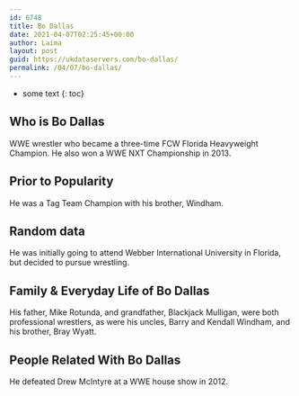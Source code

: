 ```yaml
---
id: 6748
title: Bo Dallas
date: 2021-04-07T02:25:45+00:00
author: Laima
layout: post
guid: https://ukdataservers.com/bo-dallas/
permalink: /04/07/bo-dallas/
---
```


* some text
{: toc}


## Who is Bo Dallas
                  
                  
                  
WWE wrestler who became a three-time FCW Florida Heavyweight Champion. He also won a WWE NXT Championship in 2013.
                  
              
            
              
            
                
                
                
## Prior to Popularity
                  
                  
                  
He was a Tag Team Champion with his brother, Windham.
                  
              
            
              
            
                
                
                
## Random data
                  
                  
                  
He was initially going to attend Webber International University in Florida, but decided to pursue wrestling.
                  
              
            
              
            
                
                
                
## Family & Everyday Life of Bo Dallas
                  
                  
                  
His father, Mike Rotunda, and grandfather, Blackjack Mulligan, were both professional wrestlers, as were his uncles, Barry and Kendall Windham, and his brother, Bray Wyatt.
                  
              
            
              
            
                
                
                
## People Related With Bo Dallas
                  
                  
                  
He defeated Drew McIntyre at a WWE house show in 2012.
                  
              
            
              
            
                
              
            
              
              
            
            
              
            
          
          
          